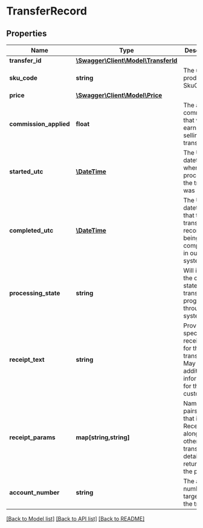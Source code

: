 # TransferRecord

## Properties
Name | Type | Description | Notes
------------ | ------------- | ------------- | -------------
**transfer_id** | [**\Swagger\Client\Model\TransferId**](TransferId.md) |  | [optional] 
**sku_code** | **string** | The unique product SkuCode | 
**price** | [**\Swagger\Client\Model\Price**](Price.md) |  | [optional] 
**commission_applied** | **float** | The actual commision that was earned for selling this transfer | 
**started_utc** | [**\DateTime**](\DateTime.md) | The UTC datetime when processing the transfer was started. | [optional] 
**completed_utc** | [**\DateTime**](\DateTime.md) | The UTC datetime that the transfer was recorded as being completed in our system | [optional] 
**processing_state** | **string** | Will indicate the current state of the transfer as it progresses through our system | 
**receipt_text** | **string** | Provider specific receipt text for the transfer. May contain additional information for the end customer. | [optional] 
**receipt_params** | **map[string,string]** | Name value pairs of data that is in the ReceiptText along with other transactional details returned by the provider | [optional] 
**account_number** | **string** | The account number targeted in the transfer | 

[[Back to Model list]](../README.md#documentation-for-models) [[Back to API list]](../README.md#documentation-for-api-endpoints) [[Back to README]](../README.md)


